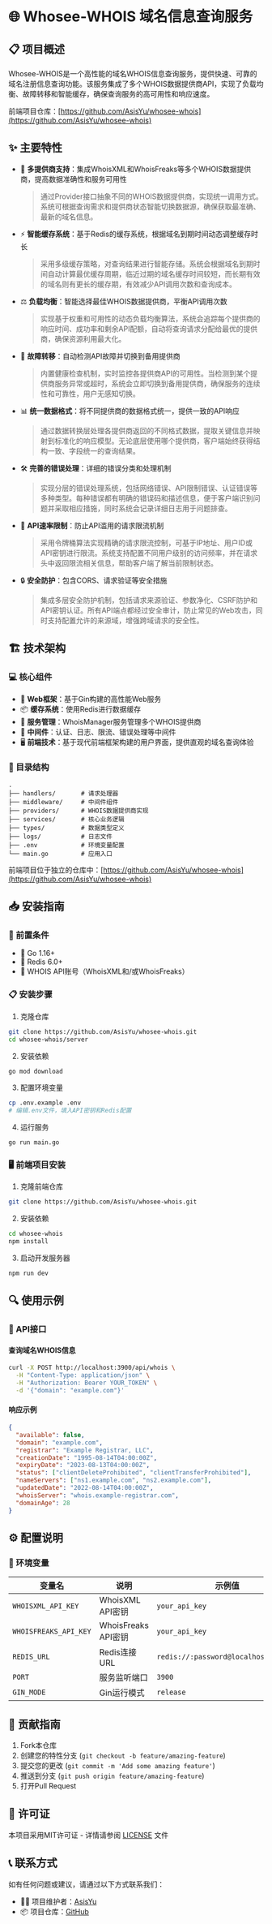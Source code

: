 # 🌐 Whosee-WHOIS 域名信息查询服务

## 📋 项目概述

Whosee-WHOIS是一个高性能的域名WHOIS信息查询服务，提供快速、可靠的域名注册信息查询功能。该服务集成了多个WHOIS数据提供商API，实现了负载均衡、故障转移和智能缓存，确保查询服务的高可用性和响应速度。

前端项目仓库：[https://github.com/AsisYu/whosee-whois](https://github.com/AsisYu/whosee-whois)

## ✨ 主要特性

- 🔄 **多提供商支持**：集成WhoisXML和WhoisFreaks等多个WHOIS数据提供商，提高数据准确性和服务可用性
  > 通过Provider接口抽象不同的WHOIS数据提供商，实现统一调用方式。系统可根据查询需求和提供商状态智能切换数据源，确保获取最准确、最新的域名信息。

- ⚡ **智能缓存系统**：基于Redis的缓存系统，根据域名到期时间动态调整缓存时长
  > 采用多级缓存策略，对查询结果进行智能存储。系统会根据域名到期时间自动计算最优缓存周期，临近过期的域名缓存时间较短，而长期有效的域名则有更长的缓存期，有效减少API调用次数和查询成本。

- ⚖️ **负载均衡**：智能选择最佳WHOIS数据提供商，平衡API调用次数
  > 实现基于权重和可用性的动态负载均衡算法，系统会追踪每个提供商的响应时间、成功率和剩余API配额，自动将查询请求分配给最优的提供商，确保资源利用最大化。

- 🔄 **故障转移**：自动检测API故障并切换到备用提供商
  > 内置健康检查机制，实时监控各提供商API的可用性。当检测到某个提供商服务异常或超时，系统会立即切换到备用提供商，确保服务的连续性和可靠性，用户无感知切换。

- 📊 **统一数据格式**：将不同提供商的数据格式统一，提供一致的API响应
  > 通过数据转换层处理各提供商返回的不同格式数据，提取关键信息并映射到标准化的响应模型。无论底层使用哪个提供商，客户端始终获得结构一致、字段统一的查询结果。

- 🛠️ **完善的错误处理**：详细的错误分类和处理机制
  > 实现分层的错误处理系统，包括网络错误、API限制错误、认证错误等多种类型。每种错误都有明确的错误码和描述信息，便于客户端识别问题并采取相应措施，同时系统会记录详细日志用于问题排查。

- 🚦 **API速率限制**：防止API滥用的请求限流机制
  > 采用令牌桶算法实现精确的请求限流控制，可基于IP地址、用户ID或API密钥进行限流。系统支持配置不同用户级别的访问频率，并在请求头中返回限流相关信息，帮助客户端了解当前限制状态。

- 🔒 **安全防护**：包含CORS、请求验证等安全措施
  > 集成多层安全防护机制，包括请求来源验证、参数净化、CSRF防护和API密钥认证。所有API端点都经过安全审计，防止常见的Web攻击，同时支持配置允许的来源域，增强跨域请求的安全性。

## 🏗️ 技术架构

### 💻 核心组件

- 🚀 **Web框架**：基于Gin构建的高性能Web服务
- 📦 **缓存系统**：使用Redis进行数据缓存
- 🔌 **服务管理**：WhoisManager服务管理多个WHOIS提供商
- 🔗 **中间件**：认证、日志、限流、错误处理等中间件
- 🖥️ **前端技术**：基于现代前端框架构建的用户界面，提供直观的域名查询体验

### 📁 目录结构

```
.
├── handlers/       # 请求处理器
├── middleware/     # 中间件组件
├── providers/      # WHOIS数据提供商实现
├── services/       # 核心业务逻辑
├── types/          # 数据类型定义
├── logs/           # 日志文件
├── .env            # 环境变量配置
└── main.go         # 应用入口
```

前端项目位于独立的仓库中：[https://github.com/AsisYu/whosee-whois](https://github.com/AsisYu/whosee-whois)

## 📥 安装指南

### 🔧 前置条件

- 🔹 Go 1.16+
- 🔹 Redis 6.0+
- 🔹 WHOIS API账号（WhoisXML和/或WhoisFreaks）

### 📋 安装步骤

1. 克隆仓库

```bash
git clone https://github.com/AsisYu/whosee-whois.git
cd whosee-whois/server
```

2. 安装依赖

```bash
go mod download
```

3. 配置环境变量

```bash
cp .env.example .env
# 编辑.env文件，填入API密钥和Redis配置
```

4. 运行服务

```bash
go run main.go
```

### 🖥️ 前端项目安装

1. 克隆前端仓库

```bash
git clone https://github.com/AsisYu/whosee-whois.git
```

2. 安装依赖

```bash
cd whosee-whois
npm install
```

3. 启动开发服务器

```bash
npm run dev
```

## 🔍 使用示例

### 📡 API接口

#### 查询域名WHOIS信息

```bash
curl -X POST http://localhost:3900/api/whois \
  -H "Content-Type: application/json" \
  -H "Authorization: Bearer YOUR_TOKEN" \
  -d '{"domain": "example.com"}'
```

#### 响应示例

```json
{
  "available": false,
  "domain": "example.com",
  "registrar": "Example Registrar, LLC",
  "creationDate": "1995-08-14T04:00:00Z",
  "expiryDate": "2023-08-13T04:00:00Z",
  "status": ["clientDeleteProhibited", "clientTransferProhibited"],
  "nameServers": ["ns1.example.com", "ns2.example.com"],
  "updatedDate": "2022-08-14T04:00:00Z",
  "whoisServer": "whois.example-registrar.com",
  "domainAge": 28
}
```

## ⚙️ 配置说明

### 🔐 环境变量

| 变量名 | 说明 | 示例值 |
|--------|------|--------|
| `WHOISXML_API_KEY` | WhoisXML API密钥 | `your_api_key` |
| `WHOISFREAKS_API_KEY` | WhoisFreaks API密钥 | `your_api_key` |
| `REDIS_URL` | Redis连接URL | `redis://:password@localhost:6379/0` |
| `PORT` | 服务监听端口 | `3900` |
| `GIN_MODE` | Gin运行模式 | `release` |

## 🤝 贡献指南

1. Fork本仓库
2. 创建您的特性分支 (`git checkout -b feature/amazing-feature`)
3. 提交您的更改 (`git commit -m 'Add some amazing feature'`)
4. 推送到分支 (`git push origin feature/amazing-feature`)
5. 打开Pull Request

## 📄 许可证

本项目采用MIT许可证 - 详情请参阅 [LICENSE](LICENSE) 文件

## 📞 联系方式

如有任何问题或建议，请通过以下方式联系我们：

- 👨‍💻 项目维护者：[AsisYu](https://github.com/AsisYu)
- 📦 项目仓库：[GitHub](https://github.com/AsisYu/whosee-whois)